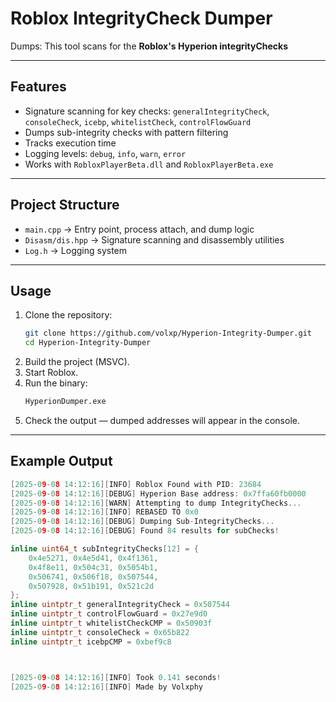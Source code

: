 # Roblox IntegrityCheck Dumper

Dumps: This tool scans for the **Roblox's Hyperion integrityChecks**

---

## Features
- Signature scanning for key checks: `generalIntegrityCheck`, `consoleCheck`, `icebp`, `whitelistCheck`, `controlFlowGuard`
- Dumps sub-integrity checks with pattern filtering
- Tracks execution time
- Logging levels: `debug`, `info`, `warn`, `error`
- Works with `RobloxPlayerBeta.dll` and `RobloxPlayerBeta.exe`

---

## Project Structure
- `main.cpp` → Entry point, process attach, and dump logic  
- `Disasm/dis.hpp` → Signature scanning and disassembly utilities  
- `Log.h` → Logging system  

---

## Usage
1. Clone the repository:
    ```bash
    git clone https://github.com/volxp/Hyperion-Integrity-Dumper.git
    cd Hyperion-Integrity-Dumper
    ```
2. Build the project (MSVC).  
3. Start Roblox.  
4. Run the binary:
    ```bash
    HyperionDumper.exe
    ```
5. Check the output — dumped addresses will appear in the console.

---

## Example Output
```cpp
[2025-09-08 14:12:16][INFO] Roblox Found with PID: 23684
[2025-09-08 14:12:16][DEBUG] Hyperion Base address: 0x7ffa60fb0000
[2025-09-08 14:12:16][WARN] Attempting to dump IntegrityChecks...
[2025-09-08 14:12:16][INFO] REBASED TO 0x0
[2025-09-08 14:12:16][DEBUG] Dumping Sub-IntegrityChecks...
[2025-09-08 14:12:16][DEBUG] Found 84 results for subChecks!

inline uint64_t subIntegrityChecks[12] = {
    0x4e5271, 0x4e5d41, 0x4f1361,
    0x4f8e11, 0x504c31, 0x5054b1,
    0x506741, 0x506f18, 0x507544,
    0x507928, 0x51b191, 0x521c2d
};
inline uintptr_t generalIntegrityCheck = 0x507544
inline uintptr_t controlFlowGuard = 0x27e9d0
inline uintptr_t whitelistCheckCMP = 0x50903f
inline uintptr_t consoleCheck = 0x65b822
inline uintptr_t icebpCMP = 0xbef9c8



[2025-09-08 14:12:16][INFO] Took 0.141 seconds!
[2025-09-08 14:12:16][INFO] Made by Volxphy
```

